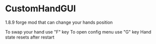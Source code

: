 # CustomHandGUI
1.8.9 forge mod that can change your hands position

To swap your hand use "F" key
To open config menu use "G" key
Hand state resets after restart
